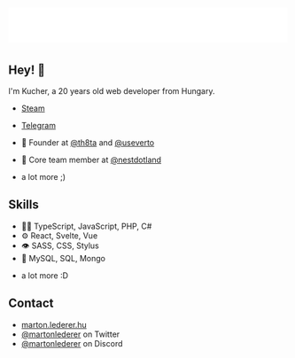 <h1 align="center">
  <img src="https://github.com/KucherPy/KucherPy/blob/main/name.svg" alt="Kucher" />
</h1>

## Hey! 👋
I'm Kucher, a 20 years old web developer from Hungary.

- [Steam](https://steamcommunity.com/profiles/76561198122374850/)

- [Telegram](t.me/@ToxicKucher)

- 🧭 Founder at [@th8ta](https://github.com/th8ta) and [@useverto](https://github.com/useverto)

- 👥 Core team member at [@nestdotland](https://github.com/nestdotland)

+ a lot more ;)

## Skills
- 👨‍💻 TypeScript, JavaScript, PHP, C#
- ⚙️ React, Svelte, Vue
- 👁️ SASS, CSS, Stylus
- 💽 MySQL, SQL, Mongo
+ a lot more :D

## Contact
- [marton.lederer.hu](https://marton.lederer.hu)
- [@martonlederer](https://twitter.com/martonlederer) on Twitter
- [@martonlederer](./) on Discord
